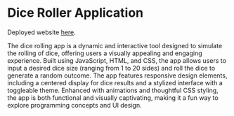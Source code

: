 # Dice Roller Application

Deployed website [here](https://dicerollerapp321.netlify.app/).

The dice rolling app is a dynamic and interactive tool designed to simulate the rolling of dice, offering users a visually appealing and engaging experience. Built using JavaScript, HTML, and CSS, the app allows users to input a desired dice size (ranging from 1 to 20 sides) and roll the dice to generate a random outcome. The app features responsive design elements, including a centered display for dice results and a stylized interface with a toggleable theme. Enhanced with animations and thoughtful CSS styling, the app is both functional and visually captivating, making it a fun way to explore programming concepts and UI design.